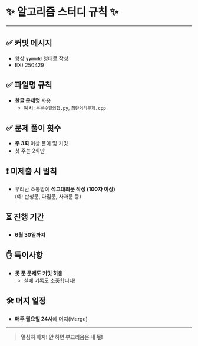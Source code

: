 
# ✨ 알고리즘 스터디 규칙 ✨

---

## ✅ 커밋 메시지
- 항상 **`yymmdd`** 형태로 작성
- EX) 250429

## ✅ 파일명 규칙
- **한글 문제명** 사용
  - 예시: `부분수열의합.py`, `최단거리문제.cpp`

## ✅ 문제 풀이 횟수
- **주 3회** 이상 풀이 및 커밋
- 첫 주는 2회만

## ❗ 미제출 시 벌칙
- 우리반 소통방에 **석고대죄문 작성 (100자 이상)**  
  (예: 반성문, 다짐문, 사과문 등)

## ⏳ 진행 기간
- **6월 30일까지**

## ✋ 특이사항
- **못 푼 문제도 커밋 허용**
  - 실패 기록도 소중합니다!

## 🛠️ 머지 일정
- **매주 월요일 24시**에 머지(Merge)

---

> **열심히 하자! 안 하면 부끄러움은 내 몫!**
